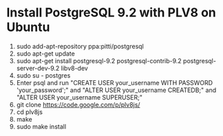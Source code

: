 # Install PostgreSQL 9.2 with PLV8 on Ubuntu

1. sudo add-apt-repository ppa:pitti/postgresql 
2. sudo apt-get update
3. sudo apt-get install postgresql-9.2 postgresql-contrib-9.2 postgresql-server-dev-9.2 libv8-dev
4. sudo su - postgres
5. Enter psql and run "CREATE USER your_username WITH PASSWORD 'your_password';" and "ALTER USER your_username CREATEDB;" and "ALTER USER your_username SUPERUSER;"
6. git clone https://code.google.com/p/plv8js/
7. cd plv8js
8. make
9. sudo make install
